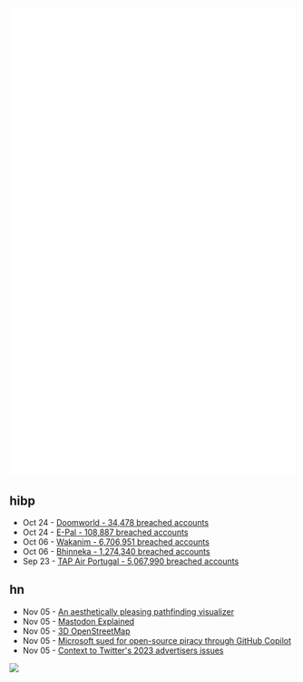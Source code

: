 ![Metrics](https://raw.githubusercontent.com/phixion/phixion/master/metrics.svg)

## hibp

<!--
for https://github.com/phixion/phixion/blob/main/.github/workflows/feeds.yml
-->
<!--START_SECTION:haveibeenpwnd-->
- Oct 24 - [Doomworld - 34,478 breached accounts](http://haveibeenpwned.com/PwnedWebsites#Doomworld)
- Oct 24 - [E-Pal - 108,887 breached accounts](http://haveibeenpwned.com/PwnedWebsites#EPal)
- Oct 06 - [Wakanim - 6,706,951 breached accounts](http://haveibeenpwned.com/PwnedWebsites#Wakanim)
- Oct 06 - [Bhinneka - 1,274,340 breached accounts](http://haveibeenpwned.com/PwnedWebsites#Bhinneka)
- Sep 23 - [TAP Air Portugal - 5,067,990 breached accounts](http://haveibeenpwned.com/PwnedWebsites#TAPAirPortugal)
<!--END_SECTION:haveibeenpwnd-->

## hn

<!--
for https://github.com/phixion/phixion/blob/main/.github/workflows/feeds.yml
-->
<!--START_SECTION:hn-->
- Nov 05 - [An aesthetically pleasing pathfinding visualizer](https://pathfinding-visualizer-nu.vercel.app/)
- Nov 05 - [Mastodon Explained](https://mastodon.ie/@Ciaraioch/109287818715515862)
- Nov 05 - [3D OpenStreetMap](https://demo.f4map.com)
- Nov 05 - [Microsoft sued for open-source piracy through GitHub Copilot](https://www.bleepingcomputer.com/news/security/microsoft-sued-for-open-source-piracy-through-github-copilot/)
- Nov 05 - [Context to Twitter's 2023 advertisers issues](https://twitter.com/goangelo/status/1588696157794242560)
<!--END_SECTION:hn-->

<!--
for https://yhype.me
-->
![](https://hit.yhype.me/github/profile?user_id=13013670)
